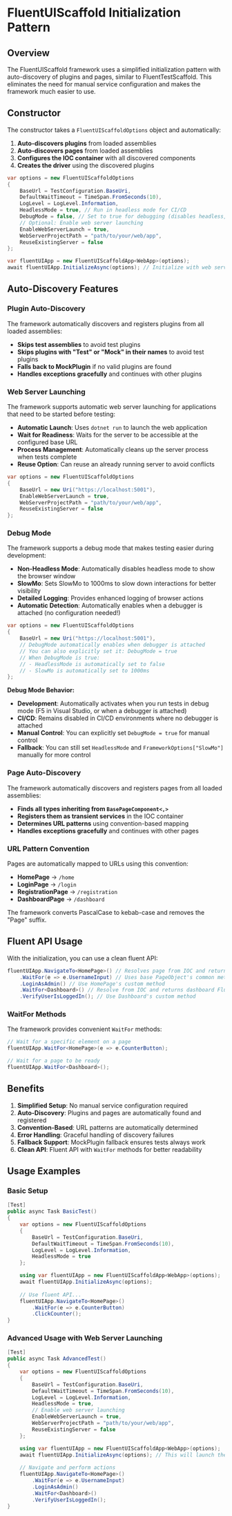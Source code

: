 # FluentUIScaffold Initialization Pattern

## Overview

The FluentUIScaffold framework uses a simplified initialization pattern with auto-discovery of plugins and pages, similar to FluentTestScaffold. This eliminates the need for manual service configuration and makes the framework much easier to use.

## Constructor

The constructor takes a `FluentUIScaffoldOptions` object and automatically:

1. **Auto-discovers plugins** from loaded assemblies
2. **Auto-discovers pages** from loaded assemblies  
3. **Configures the IOC container** with all discovered components
4. **Creates the driver** using the discovered plugins

```csharp
var options = new FluentUIScaffoldOptions
{
    BaseUrl = TestConfiguration.BaseUri,
    DefaultWaitTimeout = TimeSpan.FromSeconds(10),
    LogLevel = LogLevel.Information,
    HeadlessMode = true, // Run in headless mode for CI/CD
    DebugMode = false, // Set to true for debugging (disables headless, sets SlowMo = 1000)
    // Optional: Enable web server launching
    EnableWebServerLaunch = true,
    WebServerProjectPath = "path/to/your/web/app",
    ReuseExistingServer = false
};

var fluentUIApp = new FluentUIScaffoldApp<WebApp>(options);
await fluentUIApp.InitializeAsync(options); // Initialize with web server launch if enabled
```

## Auto-Discovery Features

### Plugin Auto-Discovery

The framework automatically discovers and registers plugins from all loaded assemblies:

- **Skips test assemblies** to avoid test plugins
- **Skips plugins with "Test" or "Mock" in their names** to avoid test plugins
- **Falls back to MockPlugin** if no valid plugins are found
- **Handles exceptions gracefully** and continues with other plugins

### Web Server Launching

The framework supports automatic web server launching for applications that need to be started before testing:

- **Automatic Launch**: Uses `dotnet run` to launch the web application
- **Wait for Readiness**: Waits for the server to be accessible at the configured base URL
- **Process Management**: Automatically cleans up the server process when tests complete
- **Reuse Option**: Can reuse an already running server to avoid conflicts

```csharp
var options = new FluentUIScaffoldOptions
{
    BaseUrl = new Uri("https://localhost:5001"),
    EnableWebServerLaunch = true,
    WebServerProjectPath = "path/to/your/web/app",
    ReuseExistingServer = false
};
```

### Debug Mode

The framework supports a debug mode that makes testing easier during development:

- **Non-Headless Mode**: Automatically disables headless mode to show the browser window
- **SlowMo**: Sets SlowMo to 1000ms to slow down interactions for better visibility
- **Detailed Logging**: Provides enhanced logging of browser actions
- **Automatic Detection**: Automatically enables when a debugger is attached (no configuration needed!)

```csharp
var options = new FluentUIScaffoldOptions
{
    BaseUrl = new Uri("https://localhost:5001"),
    // DebugMode automatically enables when debugger is attached
    // You can also explicitly set it: DebugMode = true
    // When DebugMode is true:
    // - HeadlessMode is automatically set to false
    // - SlowMo is automatically set to 1000ms
};
```

**Debug Mode Behavior:**
- **Development**: Automatically activates when you run tests in debug mode (F5 in Visual Studio, or when a debugger is attached)
- **CI/CD**: Remains disabled in CI/CD environments where no debugger is attached
- **Manual Control**: You can explicitly set `DebugMode = true` for manual control
- **Fallback**: You can still set `HeadlessMode` and `FrameworkOptions["SlowMo"]` manually for more control

### Page Auto-Discovery

The framework automatically discovers and registers pages from all loaded assemblies:

- **Finds all types inheriting from `BasePageComponent<,>`**
- **Registers them as transient services** in the IOC container
- **Determines URL patterns** using convention-based mapping
- **Handles exceptions gracefully** and continues with other pages

### URL Pattern Convention

Pages are automatically mapped to URLs using this convention:

- **HomePage** → `/home`
- **LoginPage** → `/login`  
- **RegistrationPage** → `/registration`
- **DashboardPage** → `/dashboard`

The framework converts PascalCase to kebab-case and removes the "Page" suffix.

## Fluent API Usage

With the initialization, you can use a clean fluent API:

```csharp
fluentUIApp.NavigateTo<HomePage>() // Resolves page from IOC and returns its fluent API
    .WaitFor(e => e.UsernameInput) // Uses base PageObject's common methods
    .LoginAsAdmin() // Use HomePage's custom method
    .WaitFor<Dashboard>() // Resolve from IOC and returns dashboard FluentAPI
    .VerifyUserIsLoggedIn(); // Use Dashboard's custom method
```

### WaitFor Methods

The framework provides convenient `WaitFor` methods:

```csharp
// Wait for a specific element on a page
fluentUIApp.WaitFor<HomePage>(e => e.CounterButton);

// Wait for a page to be ready
fluentUIApp.WaitFor<Dashboard>();
```

## Benefits

1. **Simplified Setup**: No manual service configuration required
2. **Auto-Discovery**: Plugins and pages are automatically found and registered
3. **Convention-Based**: URL patterns are automatically determined
4. **Error Handling**: Graceful handling of discovery failures
5. **Fallback Support**: MockPlugin fallback ensures tests always work
6. **Clean API**: Fluent API with `WaitFor` methods for better readability

## Usage Examples

### Basic Setup

```csharp
[Test]
public async Task BasicTest()
{
    var options = new FluentUIScaffoldOptions
    {
        BaseUrl = TestConfiguration.BaseUri,
        DefaultWaitTimeout = TimeSpan.FromSeconds(10),
        LogLevel = LogLevel.Information,
        HeadlessMode = true
    };

    using var fluentUIApp = new FluentUIScaffoldApp<WebApp>(options);
    await fluentUIApp.InitializeAsync(options);
    
    // Use fluent API...
    fluentUIApp.NavigateTo<HomePage>()
        .WaitFor(e => e.CounterButton)
        .ClickCounter();
}
```

### Advanced Usage with Web Server Launching

```csharp
[Test]
public async Task AdvancedTest()
{
    var options = new FluentUIScaffoldOptions
    {
        BaseUrl = TestConfiguration.BaseUri,
        DefaultWaitTimeout = TimeSpan.FromSeconds(10),
        LogLevel = LogLevel.Information,
        HeadlessMode = true,
        // Enable web server launching
        EnableWebServerLaunch = true,
        WebServerProjectPath = "path/to/your/web/app",
        ReuseExistingServer = false
    };

    using var fluentUIApp = new FluentUIScaffoldApp<WebApp>(options);
    await fluentUIApp.InitializeAsync(options); // This will launch the web server
    
    // Navigate and perform actions
    fluentUIApp.NavigateTo<HomePage>()
        .WaitFor(e => e.UsernameInput)
        .LoginAsAdmin()
        .WaitFor<Dashboard>()
        .VerifyUserIsLoggedIn();
}
``` 